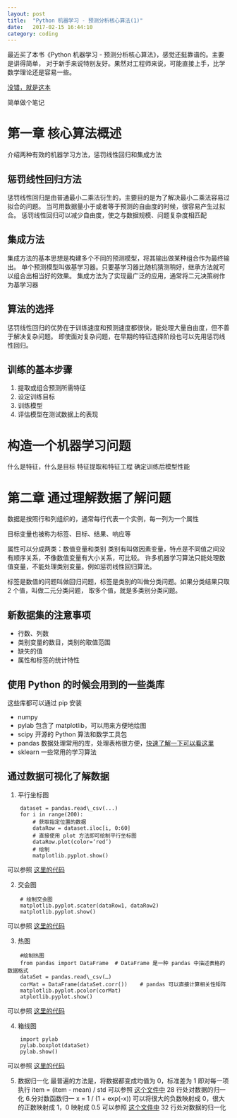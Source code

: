 ```yaml
---
layout: post
title:  "Python 机器学习 - 预测分析核心算法(1)"
date:   2017-02-15 16:44:10
category: coding
---
```


最近买了本书《Python 机器学习 - 预测分析核心算法》，感觉还挺靠谱的。主要是讲得简单，
对于新手来说特别友好。果然对工程师来说，可能直接上手，比学数学理论还是容易一些。

[没错，就是这本](https://item.jd.com/12020697.html)

简单做个笔记

# 第一章 核心算法概述
介绍两种有效的机器学习方法，惩罚线性回归和集成方法

## 惩罚线性回归方法
惩罚线性回归是由普通最小二乘法衍生的，主要目的是为了解决最小二乘法容易过拟合的问题。
当可用数据量小于或者等于预测的自由度的时候，很容易产生过拟合。
惩罚线性回归可以减少自由度，使之与数据规模、问题复杂度相匹配

## 集成方法
集成方法的基本思想是构建多个不同的预测模型，将其输出做某种组合作为最终输出。
单个预测模型叫做基学习器。只要基学习器比随机猜测稍好，继承方法就可以组合出相当好的效果。
集成方法为了实现最广泛的应用，通常将二元决策树作为基学习器

## 算法的选择
惩罚线性回归的优势在于训练速度和预测速度都很快，能处理大量自由度，但不善于解决复杂问题。
即使面对复杂问题，在早期的特征选择阶段也可以先用惩罚线性回归。

## 训练的基本步骤
1. 提取或组合预测所需特征
2. 设定训练目标
3. 训练模型
4. 评估模型在测试数据上的表现

# 构造一个机器学习问题
什么是特征，什么是目标
特征提取和特征工程
确定训练后模型性能

# 第二章 通过理解数据了解问题
数据是按照行和列组织的，通常每行代表一个实例，每一列为一个属性

目标变量也被称为标签、目标、结果、响应等

属性可以分成两类：数值变量和类别
类别有叫做因素变量，特点是不同值之间没有顺序关系，不像数值变量有大小关系，可比较。
许多机器学习算法只能处理数值变量，不能处理类别变量。例如惩罚线性回归算法。

标签是数值的问题叫做回归问题，标签是类别的叫做分类问题。如果分类结果只取 2 个值，叫做二元分类问题，
取多个值，就是多类别分类问题。

## 新数据集的注意事项
- 行数、列数
- 类别变量的数目，类别的取值范围
- 缺失的值
- 属性和标签的统计特性

## 使用 Python 的时候会用到的一些类库

这些库都可以通过 pip 安装
- numpy
- pylab 包含了 matplotlib，可以用来方便地绘图
- scipy 开源的 Python 算法和数学工具包
- pandas 数据处理常用的库，处理表格很方便，[快速了解一下可以看这里](http://www.cnblogs.com/chaosimple/p/4153083.html)
- sklearn 一些常用的学习算法

## 通过数据可视化了解数据
1. 平行坐标图

````
    dataset = pandas.read\_csv(...)
    for i in range(200):
        # 获取指定位置的数据
        dataRow = dataset.iloc[i, 0:60]
        # 直接使用 plot 方法即可绘制平行坐标图
        dataRow.plot(color=‘red’)
        # 绘制
        matplotlib.pyplot.show()
````
可以参照 [这里的代码](https://github.com/Crazydogs/python_machine_learning_example/blob/master/wine/parallelPlot.py)

2. 交会图

````
    # 绘制交会图
    matplotlib.pyplot.scater(dataRow1, dataRow2)
    matplotlib.pyplot.show()
````
可以参照 [这里的代码](https://github.com/Crazydogs/python_machine_learning_example/blob/master/rock/corrPlot.py)

3. 热图

````
    #绘制热图
    from pandas import DataFrame  # DataFrame 是一种 pandas 中描述表格的数据格式
    dataSet = pandas.read\_csv(…)
    corMat = DataFrame(dataSet.corr())    # pandas 可以直接计算相关性矩阵
    matplotlib.pyplot.pcolor(corMat)
    atplotlib.pyplot.show()
````
可以参照 [这里的代码](https://github.com/Crazydogs/python_machine_learning_example/blob/master/rock/corrHeatMap.py)

4. 箱线图
````
    import pylab
    pylab.boxplot(dataSet)
    pylab.show()
````
可以参照 [这里的代码](https://github.com/Crazydogs/python_machine_learning_example/blob/master/abalone/boxplot.py)

5. 数据归一化
    最普遍的方法是，将数据都变成均值为 0，标准差为 1
    即对每一项执行 item = (item - mean) / std
    可以参照 [这个文件中](https://github.com/Crazydogs/python_machine_learning_example/blob/master/wine/parallelPlot.py) 
    28 行处对数据的归一化
6.分对数函数归一
    x = 1 / (1 + exp(-x))
    可以将很大的负数映射成 0，很大的正数映射成 1，0 映射成 0.5
    可以参照 [这个文件中](https://github.com/Crazydogs/python_machine_learning_example/blob/master/wine/parallelPlot.py) 
    32 行处对数据的归一化
